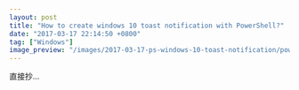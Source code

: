 ```yaml
---
layout: post
title: "How to create windows 10 toast notification with PowerShell?"
date: "2017-03-17 22:14:50 +0800"
tag: ["Windows"]
image_preview: "/images/2017-03-17-ps-windows-10-toast-notification/powershell.png"
---
```


直接抄...

<script src="https://gist.github.com/c0ldcat/e8693105c054d15126efddad141dd0db.js"></script>